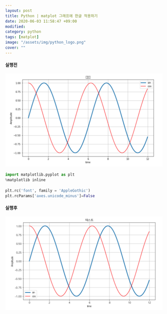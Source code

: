 ```yaml
---
layout: post
title: Python | matplot 그래프에 한글 적용하기
date: 2020-06-03 11:58:47 +09:00
modified: 
category: python
tags: [matplot]
image: "/assets/img/python_logo.png"
cover: ""
---
```


#### 실행전 
![matplot korean before](https://raw.githubusercontent.com/krispediadot/krispediadot.github.io/master/_posts/blog/Python/2019-07-09-matplot-korean/matplot_korean_before.jpg)

```python
import matplotlib.pyplot as plt
%matplotlib inline 

plt.rc('font', family = 'AppleGothic')
plt.rcParams['axes.unicode_minus']=False
```

#### 실행후
![matplot korean after](https://raw.githubusercontent.com/krispediadot/krispediadot.github.io/master/_posts/blog/Python/2019-07-09-matplot-korean/matplot_korean_after.jpg)